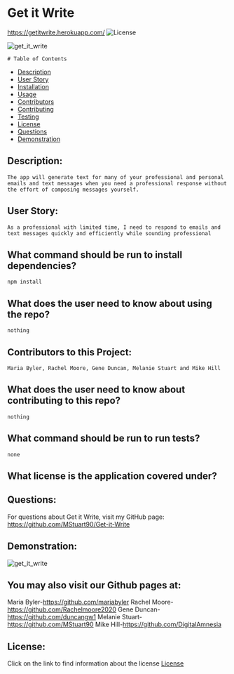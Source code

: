 

  # Get it Write
https://getitwrite.herokuapp.com/
  ![License](https://img.shields.io/badge/License--blue.svg "License Badge")
  
![get_it_write](https://user-images.githubusercontent.com/68473729/108634049-bd27ce00-7445-11eb-8963-c43735fc8df8.png)

    # Table of Contents

* [Description](#description)
* [User Story](#user-story)
* [Installation](#what-command-should-be-run-to-install-dependencies)
* [Usage](#what-does-the-user-need-to-know-about-using-the-repo)
* [Contributors](#contributors-to-this-project)
* [Contributing](#what-does-the-user-need-to-know-about-contributing-to-this-repo)
* [Testing](#what-command-should-be-run-to-run-tests)
* [License](#what-license-is-the-application-covered-under)
* [Questions](#questions)
* [Demonstration](#demonstration)
    

## Description:
    The app will generate text for many of your professional and personal emails and text messages when you need a professional response without the effort of composing messages yourself.

## User Story:
    As a professional with limited time, I need to respond to emails and text messages quickly and efficiently while sounding professional 

## What command should be run to install dependencies?
    npm install

## What does the user need to know about using the repo?
    nothing

## Contributors to this Project:
    Maria Byler, Rachel Moore, Gene Duncan, Melanie Stuart and Mike Hill

## What does the user need to know about contributing to this repo?
    nothing

## What command should be run to run tests?
    none

## What license is the application covered under?
    

## Questions:
For questions about Get it Write, visit my GitHub page:
    https://github.com/MStuart90/Get-it-Write

## Demonstration:
![get_it_write](https://user-images.githubusercontent.com/68473729/108634266-d5e4b380-7446-11eb-9f2c-92ab862f643c.gif)

  
  ## You may also visit our Github pages at:
  Maria Byler-https://github.com/mariabyler
  Rachel Moore-https://github.com/Rachelmoore2020
  Gene Duncan-https://github.com/duncangw1
  Melanie Stuart-https://github.com/MStuart90
  Mike Hill-https://github.com/DigitalAmnesia
  
  ## License:
  Click on the link to find information about the license
  [License](https://opensource.org/licenses/)
